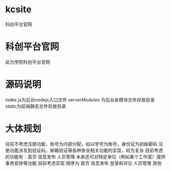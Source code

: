 # kcsite
科创平台官网
# 科创平台官网
此为学院科创平台官网

# 源码说明
index.js为后台nodejs入口文件
serverModules 为后台各模块文件存放目录
static为前端静态文件存放目录

# 大体规划
目前不考虑注册功能，账号为内部分配，如以学号为账号，身份证为初始密码
注册功能涉及到验证码，邮箱验证等各种安全相关功能的实现，较为复杂
目前考虑的功能有：首页 信息发布 人员管理 未来还可对特定单位（例如某个工作室）提供事务安排等功能
目前考虑实现 顺序为 首页 信息发布 登录和评论 人员管理 其他

